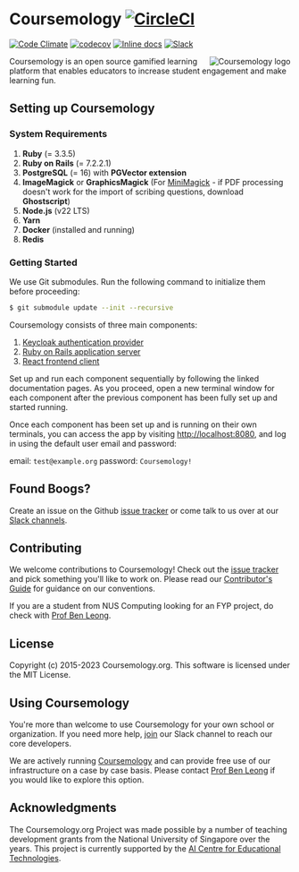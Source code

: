 <!-- markdownlint-disable MD033 MD014 -->

# Coursemology [![CircleCI](https://circleci.com/gh/Coursemology/coursemology2.svg?style=svg)](https://circleci.com/gh/Coursemology/coursemology2)

[![Code Climate](https://codeclimate.com/github/Coursemology/coursemology2/badges/gpa.svg)](https://codeclimate.com/github/Coursemology/coursemology2)
[![codecov](https://codecov.io/gh/Coursemology/coursemology2/branch/master/graph/badge.svg)](https://codecov.io/gh/Coursemology/coursemology2)
[![Inline docs](http://inch-ci.org/github/Coursemology/coursemology2.svg?branch=master&style=flat-square)](http://inch-ci.org/github/Coursemology/coursemology2)
[![Slack](http://coursemology-slack.herokuapp.com/badge.svg)](http://coursemology-slack.herokuapp.com)

<a href="http://coursemology.org"><img src="https://raw.githubusercontent.com/Coursemology/coursemology.org/development/public/images/coursemology_logo_landscape_100.png" alt="Coursemology logo" title="Coursemology" align="right" /></a>

Coursemology is an open source gamified learning platform that enables educators to increase student engagement and make learning fun.

## Setting up Coursemology

### System Requirements

1. **Ruby** (= 3.3.5)
2. **Ruby on Rails** (= 7.2.2.1)
3. **PostgreSQL** (= 16) with **PGVector extension**
4. **ImageMagick** or **GraphicsMagick** (For [MiniMagick](https://github.com/minimagick/minimagick) - if PDF processing doesn't work for the import of scribing questions, download **Ghostscript**)
5. **Node.js** (v22 LTS)
6. **Yarn**
7. **Docker** (installed and running)
8. **Redis**

### Getting Started

We use Git submodules. Run the following command to initialize them before proceeding:

   ```sh
   $ git submodule update --init --recursive
   ```

Coursemology consists of three main components:
1. [Keycloak authentication provider](./authentication/README.md)
2. [Ruby on Rails application server](./app/README.md)
3. [React frontend client](./client/README.md)

Set up and run each component sequentially by following the linked documentation pages. As you proceed, open a new terminal window for each component after the previous component has been fully set up and started running.

Once each component has been set up and is running on their own terminals, you can access the app by visiting [http://localhost:8080](http://localhost:8080), and log in using the default user email and password:

email: `test@example.org`
password: `Coursemology!`



## Found Boogs?

Create an issue on the Github [issue tracker](https://github.com/Coursemology/coursemology2/issues) or come talk to us over at our [Slack channels](https://coursemology-slack.herokuapp.com/).

## Contributing

We welcome contributions to Coursemology! Check out the [issue tracker](https://github.com/coursemology/coursemology2/issues) and pick something you'll like to work on. Please read our [Contributor's Guide](https://github.com/Coursemology/coursemology2/blob/master/CONTRIBUTING.md) for guidance on our conventions.

If you are a student from NUS Computing looking for an FYP project, do check with [Prof Ben Leong](http://www.comp.nus.edu.sg/~bleong/).

## License

Copyright (c) 2015-2023 Coursemology.org. This software is licensed under the MIT License.

## Using Coursemology

You're more than welcome to use Coursemology for your own school or organization. If you need more help, [join](http://coursemology-slack.herokuapp.com/) our Slack channel to reach our core developers.

We are actively running [Coursemology](https://coursemology.org) and can provide free use of our infrastructure on a case by case basis. Please contact [Prof Ben Leong](http://www.comp.nus.edu.sg/~bleong/) if you would like to explore this option.

## Acknowledgments

The Coursemology.org Project was made possible by a number of teaching development grants from the National University of Singapore over the years. This project is currently supported by the [AI Centre for Educational Technologies](https://www.aicet.aisingapore.org/).
